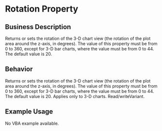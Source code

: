 # Rotation Property

## Business Description
Returns or sets the rotation of the 3-D chart view (the rotation of the plot area around the z-axis, in degrees). The value of this property must be from 0 to 360, except for 3-D bar charts, where the value must be from 0 to 44. The default value is 20.

## Behavior
Returns or sets the rotation of the 3-D chart view (the rotation of the plot area around the z-axis, in degrees). The value of this property must be from 0 to 360, except for 3-D bar charts, where the value must be from 0 to 44. The default value is 20. Applies only to 3-D charts. Read/writeVariant.

## Example Usage
No VBA example available.